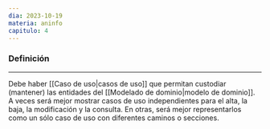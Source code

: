 ```yaml
---
dia: 2023-10-19
materia: aninfo
capitulo: 4
---
```

### Definición
---
Debe haber [[Caso de uso|casos de uso]] que permitan custodiar (mantener) las entidades del [[Modelado de dominio|modelo de dominio]]. A veces será mejor mostrar casos de uso independientes para el alta, la baja, la modificación y la consulta. En otras, será mejor representarlos como un sólo caso de uso con diferentes caminos o secciones.
